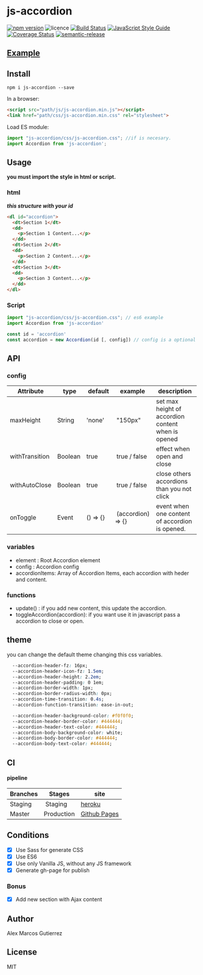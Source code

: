 # js-accordion

[![npm version](https://badge.fury.io/js/js-accordion.svg)](https://badge.fury.io/js/js-accordion)
![licence](https://img.shields.io/badge/licence-MIT-blue.svg?style=flat) 
[![Build Status](https://travis-ci.org/kappys1/js-accordion.svg?branch=master)](https://travis-ci.org/kappys1/js-accordion)
[![JavaScript Style Guide](https://img.shields.io/badge/code_style-standard-brightgreen.svg)](https://standardjs.com)
[![Coverage Status](https://coveralls.io/repos/github/kappys1/js-accordion/badge.svg?branch=master)](https://coveralls.io/github/kappys1/js-accordion?branch=master)
[![semantic-release](https://img.shields.io/badge/%20%20%F0%9F%93%A6%F0%9F%9A%80-semantic--release-e10079.svg)](https://github.com/semantic-release/semantic-release)

## [Example](https://kappys1.github.io/js-accordion/) 

## Install

```shell
npm i js-accordion --save
```

In a browser:
```html
<script src="path/js/js-accordion.min.js"></script>
<link href="path/css/js-accordion.min.css" rel="stylesheet">
```

Load ES module:
```js
import "js-accordion/css/js-accordion.css"; //if is necesary.
import Accordion from 'js-accordion';
```

## Usage

**you must import the style in html or script.**

### html

***this structure with your id***

``` html
<dl id="accordion">
  <dt>Section 1</dt>
  <dd>
    <p>Section 1 Content...</p>
  </dd>
  <dt>Section 2</dt>
  <dd>
    <p>Section 2 Content...</p>
  </dd>
  <dt>Section 3</dt>
  <dd>
    <p>Section 3 Content...</p>
  </dd>
</dl>
```

### Script

```js
import "js-accordion/css/js-accordion.css"; // es6 example
import Accordion from 'js-accordion'

const id = 'accordion'
const accordion = new Accordion(id [, config]) // config is a optional param

````

## API

### config

| Attribute | type | default | example | description |
| --------- | ---- | ------- | --- | -- |
| maxHeight | String | 'none' | "150px" | set max height of accordion content when is opened |
| withTransition | Boolean | true | true / false | effect when open and close
| withAutoClose | Boolean | true | true / false | close others accordions than you not click
| onToggle | Event | () => {} | (accordion) => {} | event when one content of accordion is opened.

### variables

- element : Root Accordion element
- config : Accordion config
- accordionItems: Array of Accordion Items, each accordion with heder and content.

### functions

- update() : if you add new content, this update the accordion.
- toggleAccordion(accordion): if you want use it in javascript pass a accordion to close or open. 

## theme

you can change the default theme changing this css variables.
``` css 
  --accordion-header-fz: 16px;
  --accordion-header-icon-fz: 1.5em;
  --accordion-header-height: 2.2em;
  --accordion-header-padding: 0 1em;
  --accordion-border-width: 1px;
  --accordion-border-radius-width: 0px;
  --accordion-time-transition: 0.4s;
  --accordion-function-transition: ease-in-out;

  --accordion-header-background-color: #f0f0f0;
  --accordion-header-border-color: #444444;
  --accordion-header-text-color: #444444;
  --accordion-body-background-color: white;
  --accordion-body-border-color: #444444;
  --accordion-body-text-color: #444444;
```

## CI

#### pipeline

| Branches    | Stages     | site                                                           |
| ----------- | ---------- | -------------------------------------------------------------- |
| Staging |  Staging   | [heroku](https://js-accordion-staging.herokuapp.com/)       |
| Master  | Production | [Github Pages](https://kappys1.github.io/js-accordion/) |

## Conditions

- [x] Use Sass for generate CSS
- [x] Use ES6
- [x] Use only Vanilla JS, without any JS framework
- [x] Generate gh-page for publish

### Bonus

- [x] Add new section with Ajax content

## Author

Alex Marcos Gutierrez

## License

MIT
